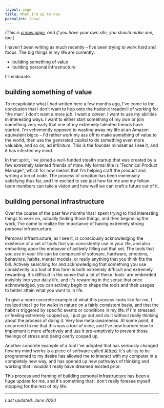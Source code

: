 ```yaml
---
layout: page
title: What I'm up to now
permalink: /now/
---
```


_(This is [a now page](https://nownownow.com/about), and if you have your own site, you should make one, too.)_

I haven't been writing as much recently – I've been trying to work hard and focus. The big things in my life are currently:
- building something of value
- building personal infrastructure

I'll elaborate.

## building something of value
To recapitulate what I had written here a few months ago, I've come to the conclusion that I don't want to hop onto the hedonic treadmill of working for 'the man'. I don't want a mere _job_. I want a *career*. I want to use my abilities in interesting ways. I want to either start something of my own or join something very early that one of my extremely talented friends have started. I'm vehemently opposed to wasting away my life at an Amazon equivalent bigco – I'd rather work my ass off to make something of value to the world, then use the generated capital to do something even more valuable, and so on, ad infinitum. This is the founder mindset as I see it, and it has infected my mind.

In that spirit, I've joined a well-funded stealth startup that was created by a few extremely talented friends of mine. My formal title is 'Technical Product Manager', which for now means that I'm helping craft the product and writing a ton of code. The process of creation has been immensely satisfying thus far, and I'm excited to see just how far me and my fellow team members can take a vision and how well we can craft a future out of it.

## building personal infrastructure
Over the course of the past few months that I spent trying to find interesting things to work on, actually finding those things, and then beginning the work, I've come to realize the importance of having extremely strong personal infrastructure.

Personal infrastructure, as I see it, is consciously acknowledging the existence of a set of tools that you consistently use in your life, and also embarking upon the endeavor of actively filling out that set. The tools that you use in your life can be composed of software, hardware, emotions, behaviors, habits, mental models, or really anything that you think fits the bill. Actively searching for and acknowledging that something you use consistently is a tool of this form is both extremely difficult and extremely rewarding. It's difficult in the sense that a lot of these 'tools' are embedded invisibly into your daily life, and it's rewarding in the sense that once acknowledged, you can actively begin to shape the tools and their usages to better attain what you want to in life.

To give a more concrete example of what this process looks like for me, I realized that I go for walks in nature on a fairly consistent basis, and that the habit is triggered by specific events or conditions in my life. If I'm stressed or feeling extremely cooped up, I just go out and do it without really thinking about the process of doing it. Very low meta-awareness. At some point, it occurreed to me that this was a tool of mine, and I've now learned how to implement it more effectively and use it pre-emptively to prevent those feelings of stress and being overly cooped up.

Another concrete example of a tool I've adopted that has seriously changed how my mind works is a piece of software called [Alfred](https://www.alfredapp.com/). It's ability to be programmed to my desire has allowed me to interact with my computer in a completely new way, and has opened up new pathways of thinking and working that I wouldn't really have dreamed existed prior.

This process and framing of building personal infrastructure has been a huge update for me, and it's something that I don't really foresee myself stopping for the rest of my life.

---
_Last updated: June 2020_

<!--- FEBRUARY 2020
I haven't been writing as much recently – I've been trying to work hard and focus. The big things in my life are currently
- figuring out a career
- figuring out a life

I'll elaborate.
## figuring out a career
I've come to the conclusion that I don't want to hop onto the hedonic treadmill of working for 'the man'. I don't want a mere _job_. I want a *career*. I want to use my abilities in interesting ways. I want to either start something of my own or join something very early that one of my extremely talented friends have started. I'm vehemently opposed to wasting away my life at an Amazon equivalent bigco – I'd rather work my ass off to make something of value to the world, then use the generated capital to do something even more valuable, and so on, ad infinitum. This is the founder mindset as I see it, and it has infected my mind.

## figuring out a life
First, for this section, a blurb from my last update: "If I were to graph self-perceived autonomy over the course of my life, I think that there's a big peak right after graduating from college. I can choose to move my life anywhere in the entire world! I can choose which people to keep in my life and which to let go! Most of my structure and obligations disappear! I can completely renovate my moral foundation!"

I graduated in December with a BA in mathematics and minor in astronomy from CU Boulder, and I moved to Berkeley, CA shortly thereafter! As I outlined above, I've settled on cultivating the founder mindset. I've settled on optimizing my location for (1) the accessibility of natural beauty/recreation and (2) the accessibility of networks of brilliant people.

Boulder is very good for my criteria, but Berkeley is better. In my estimation, the density of brilliance in the Bay Area is higher than any other large metropolitan area in the world. It is simply _the_ place to be for any activities that require brilliance – things like starting companies, producing art, and writing good blog posts. I'm excited to be here, and I've been loving it so far :)

Hopefully I can do justice to myself by writing out a bit more of what goes through my head on here. We'll see what happens in the next few months! -->

<!--- OCTOBER 2019
The big things in my life are currently
- figuring out a job
- figuring out a life
- reading and thinking (more than usual)
- working on [Aloud](https://aloud.fyi) 

I'll elaborate.
## figuring out a job
I'm currently doing an exchange semester at the National University of Singapore, and I graduate from school this December of 2019 (woohoo for finishing a semester early and giving myself crippling existential angst!). I've arrived at the conclusion that I need to figure out a place to work at for a while afterwards.

I've been applying to APM programs because I think that I fit the job descriptions well, and I find true enjoyment in tying together my skills to create cool stuff.

I'm also interested in research roles, particularly at companies like DeepMind and OpenAI (I have high conviction that the intelligence field is one of the most important that I'll have the opportunity to work on in my lifetime).

## figuring out a life
If I were to graph self-perceived autonomy over the course of my life, I think that there's a big peak right after graduating from college. I can choose to move my life anywhere in the entire world! I can choose which people to keep in my life and which to let go! Most of my structure and obligations disappear! I can completely renovate my moral foundation! 

The combinatorial explosion of possibilities gives me analysis paralysis, but I'm trying my best to figure out who I am and what I want.

## reading and thinking (more than usual)
In that pursuit, I'm spending **a lot** of time reading and thinking. I squeezed all of my classes into Thursday and Friday, so I have five days every week to do whatever I want. I've thus far elected to ingest a slew of information and ideas (books, blogs, poems, podcasts, movies, etc ...) and systematically think about them to help me understand myself and my desires better.

## working on [Aloud](https://aloud.fyi)
I can't help myself from doing something entrepreneurial with all this free time, so me and a friend have been working on a project called [Aloud](https://aloud.fyi). Aloud is a product I've wanted to exist for a very long time, and I'm happy that I can now deliver it to others.

We've raised a little bit of money from 1517 fund and CU Boulder to help get things started, and we're very excited about launching and growing.  -->
